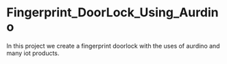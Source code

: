 # Fingerprint_DoorLock_Using_Aurdino
In this project we create a fingerprint doorlock with the uses of aurdino and many iot products.
